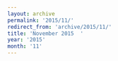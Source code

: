 ```yaml
---
layout: archive
permalink: '2015/11/'
redirect_from: 'archive/2015/11/'
title: 'November 2015  '
year: '2015'
month: '11'
---
```


